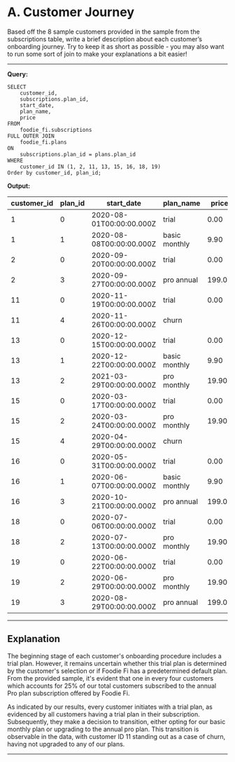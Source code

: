 # A. Customer Journey
Based off the 8 sample customers provided in the sample from the subscriptions table, write a brief description about each customer’s onboarding journey.
Try to keep it as short as possible - you may also want to run some sort of join to make your explanations a bit easier!

---
**Query:**

    SELECT 
        customer_id, 
        subscriptions.plan_id, 
        start_date, 
        plan_name, 
        price 
    FROM 
        foodie_fi.subscriptions
    FULL OUTER JOIN 
        foodie_fi.plans
    ON 
        subscriptions.plan_id = plans.plan_id
    WHERE 
        customer_id IN (1, 2, 11, 13, 15, 16, 18, 19)
    Order by customer_id, plan_id;

__Output:__

| customer_id | plan_id | start_date               | plan_name     | price  |
| ----------- | ------- | ------------------------ | ------------- | ------ |
| 1           | 0       | 2020-08-01T00:00:00.000Z | trial         | 0.00   |
| 1           | 1       | 2020-08-08T00:00:00.000Z | basic monthly | 9.90   |
| 2           | 0       | 2020-09-20T00:00:00.000Z | trial         | 0.00   |
| 2           | 3       | 2020-09-27T00:00:00.000Z | pro annual    | 199.00 |
| 11          | 0       | 2020-11-19T00:00:00.000Z | trial         | 0.00   |
| 11          | 4       | 2020-11-26T00:00:00.000Z | churn         |        |
| 13          | 0       | 2020-12-15T00:00:00.000Z | trial         | 0.00   |
| 13          | 1       | 2020-12-22T00:00:00.000Z | basic monthly | 9.90   |
| 13          | 2       | 2021-03-29T00:00:00.000Z | pro monthly   | 19.90  |
| 15          | 0       | 2020-03-17T00:00:00.000Z | trial         | 0.00   |
| 15          | 2       | 2020-03-24T00:00:00.000Z | pro monthly   | 19.90  |
| 15          | 4       | 2020-04-29T00:00:00.000Z | churn         |        |
| 16          | 0       | 2020-05-31T00:00:00.000Z | trial         | 0.00   |
| 16          | 1       | 2020-06-07T00:00:00.000Z | basic monthly | 9.90   |
| 16          | 3       | 2020-10-21T00:00:00.000Z | pro annual    | 199.00 |
| 18          | 0       | 2020-07-06T00:00:00.000Z | trial         | 0.00   |
| 18          | 2       | 2020-07-13T00:00:00.000Z | pro monthly   | 19.90  |
| 19          | 0       | 2020-06-22T00:00:00.000Z | trial         | 0.00   |
| 19          | 2       | 2020-06-29T00:00:00.000Z | pro monthly   | 19.90  |
| 19          | 3       | 2020-08-29T00:00:00.000Z | pro annual    | 199.00 |

---


## Explanation

The beginning stage of each customer's onboarding procedure includes a trial plan. However, it remains uncertain whether this trial plan is determined by the customer's selection or if Foodie Fi has a predetermined default plan. From the provided sample, it's evident that one in every four customers which accounts for 25% of our total customers subscribed to the annual Pro plan subscription offered by Foodie Fi.

As indicated by our results, every customer initiates with a trial plan, as evidenced by all customers having a trial plan in their subscription. Subsequently, they make a decision to transition, either opting for our basic monthly plan or upgrading to the annual pro plan. This transition is observable in the data, with customer ID 11 standing out as a case of churn, having not upgraded to any of our plans.

---

